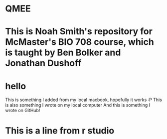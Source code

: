 # QMEE
# This is Noah Smith's repository for McMaster's BIO 708 course, which is taught by Ben Bolker and Jonathan Dushoff
# hello
This is something I added from my local macbook, hopefully it works :P
This is also something I wrote on my local computer
And this is something I wrote on GitHub!
# This is a line from r studio